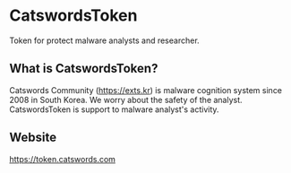 # CatswordsToken
Token for protect malware analysts and researcher.

## What is CatswordsToken?
Catswords Community (https://exts.kr) is malware cognition system since 2008 in South Korea.
We worry about the safety of the analyst.
CatswordsToken is support to malware analyst's activity.

## Website
https://token.catswords.com
